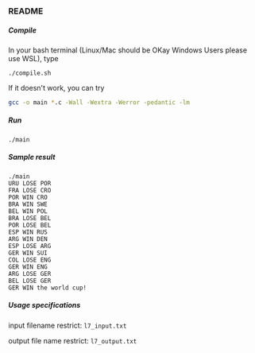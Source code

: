 ### README

##### Compile

In your bash terminal (Linux/Mac should be OKay Windows Users please use WSL), type 

`./compile.sh` 

If it doesn't work, you can try

```sh
gcc -o main *.c -Wall -Wextra -Werror -pedantic -lm
```

##### Run

```shell
./main
```

##### Sample result

```text
./main
URU LOSE POR
FRA LOSE CRO
POR WIN CRO
BRA WIN SWE
BEL WIN POL
BRA LOSE BEL
POR LOSE BEL
ESP WIN RUS
ARG WIN DEN
ESP LOSE ARG
GER WIN SUI
COL LOSE ENG
GER WIN ENG
ARG LOSE GER
BEL LOSE GER
GER WIN the world cup!
```



##### Usage specifications

input filename restrict: `l7_input.txt`

output file name restrict: `l7_output.txt`
